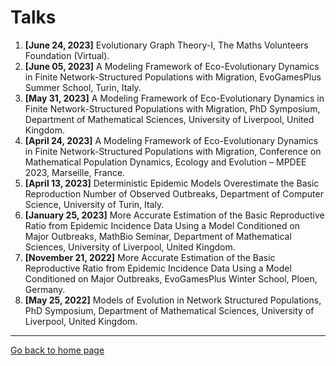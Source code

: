 # Talks

1. **[June 24, 2023]** Evolutionary Graph Theory-I, The Maths Volunteers Foundation (Virtual).
2. **[June 05, 2023]** A Modeling Framework of Eco-Evolutionary Dynamics in Finite Network-Structured Populations with Migration, EvoGamesPlus Summer School, Turin, Italy.
3. **[May 31, 2023]** A Modeling Framework of Eco-Evolutionary Dynamics in Finite Network-Structured Populations with Migration, PhD Symposium, Department of Mathematical Sciences, University of Liverpool, United Kingdom.
4. **[April 24, 2023]** A Modeling Framework of Eco-Evolutionary Dynamics in Finite Network-Structured Populations with Migration, Conference on Mathematical Population Dynamics, Ecology and Evolution – MPDEE 2023, Marseille, France.
5. **[April 13, 2023]** Deterministic Epidemic Models Overestimate the Basic Reproduction Number of Observed Outbreaks, Department of Computer Science, University of Turin, Italy.
6. **[January 25, 2023]** More Accurate Estimation of the Basic Reproductive Ratio from Epidemic Incidence Data Using a Model Conditioned on Major Outbreaks, MathBio Seminar, Department of Mathematical Sciences, University of Liverpool, United Kingdom.
7. **[November 21, 2022]** More Accurate Estimation of the Basic Reproductive Ratio from Epidemic Incidence Data Using a Model Conditioned on Major Outbreaks, EvoGamesPlus Winter School, Ploen, Germany.
8. **[May 25, 2022]** Models of Evolution in Network Structured Populations, PhD Symposium, Department of Mathematical Sciences, University of Liverpool, United Kingdom.

---

[Go back to home page](home.md)
